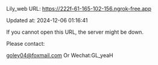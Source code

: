 Lily_web URL: https://222f-61-165-102-156.ngrok-free.app

Updated at: 2024-12-06 01:16:41

If you cannot open this URL, the server might be down.

Please contact: 

goley04@foxmail.com Or Wechat:GL_yeaH